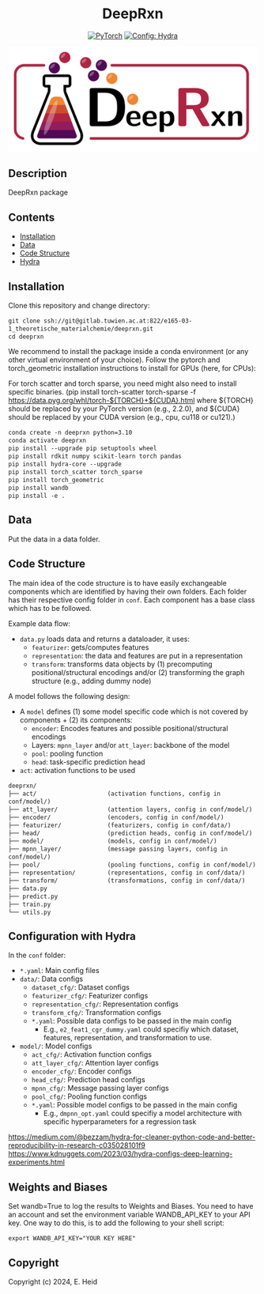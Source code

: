 <div align="center">

# DeepRxn

<a href="https://pytorch.org/"><img alt="PyTorch" src="https://img.shields.io/badge/PyTorch-black?logo=PyTorch"></a>
<a href="https://hydra.cc/docs/intro/"><img alt="Config: Hydra" src="https://img.shields.io/badge/Config-Hydra-89b8cd"></a>


![DeepRxn_logo.png](./images/DeepRxn_logo.png)

</div>

## Description
DeepRxn package


## Contents
- [Installation](#installation)
- [Data](#data)
- [Code Structure](#code-structure)
- [Hydra](#configuration-with-hydra)

## Installation

Clone this repository and change directory:
```
git clone ssh://git@gitlab.tuwien.ac.at:822/e165-03-1_theoretische_materialchemie/deeprxn.git
cd deeprxn
```
We recommend to install the package inside a conda environment (or any other virtual environment of your choice). Follow the pytorch and torch_geometric installation instructions to install for GPUs (here, for CPUs):

For torch scatter and torch sparse, you need might also need to install specific binaries. (pip install torch-scatter torch-sparse -f https://data.pyg.org/whl/torch-${TORCH}+${CUDA}.html
where ${TORCH} should be replaced by your PyTorch version (e.g., 2.2.0), and ${CUDA} should be replaced by your CUDA version (e.g., cpu, cu118 or cu121).)
```
conda create -n deeprxn python=3.10
conda activate deeprxn
pip install --upgrade pip setuptools wheel
pip install rdkit numpy scikit-learn torch pandas
pip install hydra-core --upgrade
pip install torch_scatter torch_sparse
pip install torch_geometric
pip install wandb
pip install -e .

```

## Data
Put the data in a data folder.

## Code Structure
The main idea of the code structure is to have easily exchangeable components which are identified by having their own folders. Each folder has their respective config folder in `conf`. Each component has a base class which has to be followed.

Example data flow:
- `data.py` loads data and returns a dataloader, it uses:
    - `featurizer`: gets/computes features
    - `representation`: the data and features are put in a representation
    - `transform`: transforms data objects by (1) precomputing positional/structural encodings and/or (2) transforming the graph structure (e.g., adding dummy node)

A model follows the following design:
- A `model` defines (1) some model specific code which is not covered by components + (2) its components:
    - `encoder`: Encodes features and possible positional/structural encodings
    - Layers: `mpnn_layer` and/or `att_layer`: backbone of the model
    - `pool`: pooling function
    - `head`: task-specific prediction head
- `act`: activation functions to be used

```
deeprxn/
├── act/                    (activation functions, config in conf/model/)
├── att_layer/              (attention layers, config in conf/model/)
├── encoder/                (encoders, config in conf/model/)
├── featurizer/             (featurizers, config in conf/data/)
├── head/                   (prediction heads, config in conf/model/)
├── model/                  (models, config in conf/model/)
├── mpnn_layer/             (message passing layers, config in conf/model/)
├── pool/                   (pooling functions, config in conf/model/)
├── representation/         (representations, config in conf/data/)
├── transform/              (transformations, config in conf/data/)
├── data.py
├── predict.py
├── train.py
└── utils.py
```

## Configuration with Hydra
In the `conf` folder:
- `*.yaml`: Main config files
- `data/`: Data configs
    - `dataset_cfg/`: Dataset configs
    - `featurizer_cfg/`: Featurizer configs
    - `representation_cfg/`: Representation configs
    - `transform_cfg/`: Transformation configs
    - `*.yaml`: Possible data configs to be passed in the main config
        - E.g., `e2_feat1_cgr_dummy.yaml` could specifiy which dataset, features, representation, and transformation to use.
- `model/`: Model configs
    - `act_cfg/`: Activation function configs
    - `att_layer_cfg/`: Attention layer configs
    - `encoder_cfg/`: Encoder configs
    - `head_cfg/`: Prediction head configs
    - `mpnn_cfg/`: Message passing layer configs
    - `pool_cfg/`: Pooling function configs
    - `*.yaml`: Possible model configs to be passed in the main config
        - E.g., `dmpnn_opt.yaml` could specifiy a model architecture with specific hyperparameters for a regression task

https://medium.com/@bezzam/hydra-for-cleaner-python-code-and-better-reproducibility-in-research-c035028101f9 
https://www.kdnuggets.com/2023/03/hydra-configs-deep-learning-experiments.html


## Weights and Biases
Set wandb=True to log the results to Weights and Biases. You need to have an account and set the environment variable WANDB_API_KEY to your API key. One way to do this, is to add the following to your shell script:
```
export WANDB_API_KEY="YOUR KEY HERE"
```

## Copyright

Copyright (c) 2024, E. Heid

